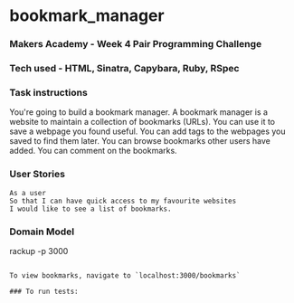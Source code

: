 # bookmark_manager

### Makers Academy - Week 4 Pair Programming Challenge

### Tech used - HTML, Sinatra, Capybara, Ruby, RSpec

### Task instructions

You're going to build a bookmark manager. A bookmark manager is a website to maintain a collection of bookmarks (URLs). You can use it to save a webpage you found useful. You can add tags to the webpages you saved to find them later. You can browse bookmarks other users have added. You can comment on the bookmarks.

### User Stories
```
As a user
So that I can have quick access to my favourite websites
I would like to see a list of bookmarks.

```

### Domain Model


rackup -p 3000
```

To view bookmarks, navigate to `localhost:3000/bookmarks`

### To run tests:

```